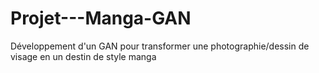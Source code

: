 # Projet---Manga-GAN
Développement d'un GAN pour transformer une photographie/dessin de visage en un destin de style manga
